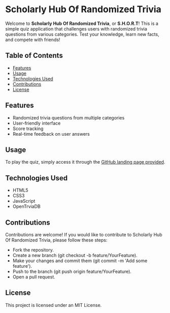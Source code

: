 # Scholarly Hub Of Randomized Trivia

Welcome to **Scholarly Hub Of Randomized Trivia**, or **S.H.O.R.T**! This is a simple quiz application that challenges users with randomized trivia questions from various categories. Test your knowledge, learn new facts, and compete with friends!

## Table of Contents

- [Features](#features)
- [Usage](#usage)
- [Technologies Used](#technologies-used)
- [Contributions](#contributions)
- [License](#license)

## Features

- Randomized trivia questions from multiple categories
- User-friendly interface
- Score tracking
- Real-time feedback on user answers

## Usage

To play the quiz, simply access it through the [GitHub landing page provided](https://tomlutherke.github.io/short/).

## Technologies Used

- HTML5
- CSS3
- JavaScript
- OpenTrviaDB

## Contributions

Contributions are welcome! If you would like to contribute to Scholarly Hub Of Randomized Trivia, please follow these steps:

- Fork the repository.
- Create a new branch (git checkout -b feature/YourFeature).
- Make your changes and commit them (git commit -m 'Add some feature').
- Push to the branch (git push origin feature/YourFeature).
- Open a pull request.

## License

This project is licensed under an MIT License.
